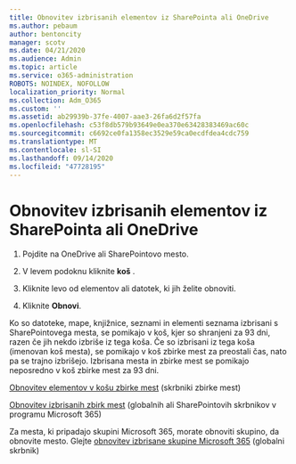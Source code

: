 ```yaml
---
title: Obnovitev izbrisanih elementov iz SharePointa ali OneDrive
ms.author: pebaum
author: bentoncity
manager: scotv
ms.date: 04/21/2020
ms.audience: Admin
ms.topic: article
ms.service: o365-administration
ROBOTS: NOINDEX, NOFOLLOW
localization_priority: Normal
ms.collection: Adm_O365
ms.custom: ''
ms.assetid: ab29939b-37fe-4007-aae3-26fa6d2f57fa
ms.openlocfilehash: c53f8db579b93649e0ea370e63428383469ac60c
ms.sourcegitcommit: c6692ce0fa1358ec3529e59ca0ecdfdea4cdc759
ms.translationtype: MT
ms.contentlocale: sl-SI
ms.lasthandoff: 09/14/2020
ms.locfileid: "47728195"
---
```

# <a name="restore-deleted-items-from-sharepoint-or-onedrive"></a>Obnovitev izbrisanih elementov iz SharePointa ali OneDrive

1. Pojdite na OneDrive ali SharePointovo mesto.
    
2. V levem podoknu kliknite **koš** . 
    
3. Kliknite levo od elementov ali datotek, ki jih želite obnoviti.
    
4. Kliknite **Obnovi**. 
    
Ko so datoteke, mape, knjižnice, seznami in elementi seznama izbrisani s SharePointovega mesta, se pomikajo v koš, kjer so shranjeni za 93 dni, razen če jih nekdo izbriše iz tega koša. Če so izbrisani iz tega koša (imenovan koš mesta), se pomikajo v koš zbirke mest za preostali čas, nato pa se trajno izbrišejo. Izbrisana mesta in zbirke mest se pomikajo neposredno v koš zbirke mest za 93 dni.
  
[Obnovitev elementov v košu zbirke mest](https://go.microsoft.com/fwlink/?linkid=867800) (skrbniki zbirke mest) 
  
[Obnovitev izbrisanih zbirk mest](https://go.microsoft.com/fwlink/?linkid=867660) (globalnih ali SharePointovih skrbnikov v programu Microsoft 365) 
  
Za mesta, ki pripadajo skupini Microsoft 365, morate obnoviti skupino, da obnovite mesto. Glejte [obnovitev izbrisane skupine Microsoft 365](https://go.microsoft.com/fwlink/?linkid=867802) (globalni skrbnik) 
  

